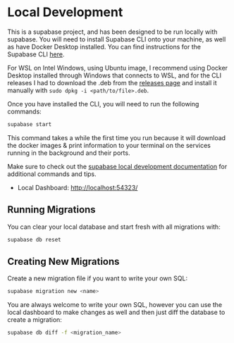 # Local Development

This is a supabase project, and has been designed to be run locally with supabase.  You will need to install Supabase CLI onto your machine, as well as have Docker Desktop installed.  You can find instructions for the Supabase CLI [here](https://supabase.com/docs/guides/cli/getting-started).

For WSL on Intel Windows, using Ubuntu image, I recommend using Docker Desktop installed through Windows that connects to WSL, and for the CLI releases I had to download the .deb from the [releases page](https://github.com/supabase/cli/releases) and install it manually with `sudo dpkg -i <path/to/file>.deb`.

Once you have installed the CLI, you will need to run the following commands:

```bash
supabase start
```

This command takes a while the first time you run because it will download the docker images & print information to your terminal on the services running in the background and their ports.

Make sure to check out the [supabase local development documentation](https://supabase.com/docs/guides/cli/local-development) for additional commands and tips.

- Local Dashboard: [http://localhost:54323/](http://localhost:54323/)


## Running Migrations

You can clear your local database and start fresh with all migrations with:

```bash
supabase db reset
```


## Creating New Migrations

Create a new migration file if you want to write your own SQL:

```bash
supabase migration new <name>
```

You are always welcome to write your own SQL, however you can use the local dashboard to make changes as well and then just diff the database to create a migration:

```bash
supabase db diff -f <migration_name>
```